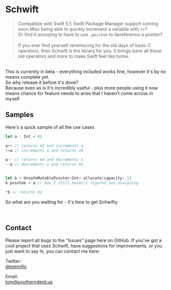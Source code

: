 # Schwift
> Compatible with Swift 5.1; Swift Package Manager support coming soon
Miss being able to quickly increment a variable with `++`? <br> 
Or find it annoying to have to use `.pointee` to dereference a pointer? <br> <br>
If you ever find yourself reminiscing for the old days of basic C operators, then Schwift is the library for you. It brings back all those old operators and more to make Swift feel like home. <br>
<br>
This is currently in beta - everything included works fine, however it's by no means complete yet. <br>
So why release it before it's done?  <br>
Because even as is it's incredibly useful - plus more people using it now means chance for feature needs to arise that I haven't come across in myself

<br>

## Samples
Here's a quick sample of all the use cases

```swift
let a : Int = 42

a++ // returns 42 and increments a
++a // increments a and returns 44

a-- // returns 44 and decrements a
--a // decrements a and returns 42


let b = UnsafeMutablePointer<Int>.allocate(capacity: 1)
b.pointee = a // boo I still haven't figured out assigning

*b // returns 42 
```

So what are you waiting for - it's time to get Schwifty

<br>

## Contact 
Please report all bugs to the "Issues" page here on GitHub. 
If you've got a cool project that uses Schwift, have suggestions for improvements, or you just want to say hi, you can contact me here: <br>

Twitter: <br>
[@tomnific](https://www.twitter.com/tomnific "Tom's Twitter") <br>

Email: <br>
[tom@southernderd.us](tom@southernderd.us "Tom's Email") <br>
